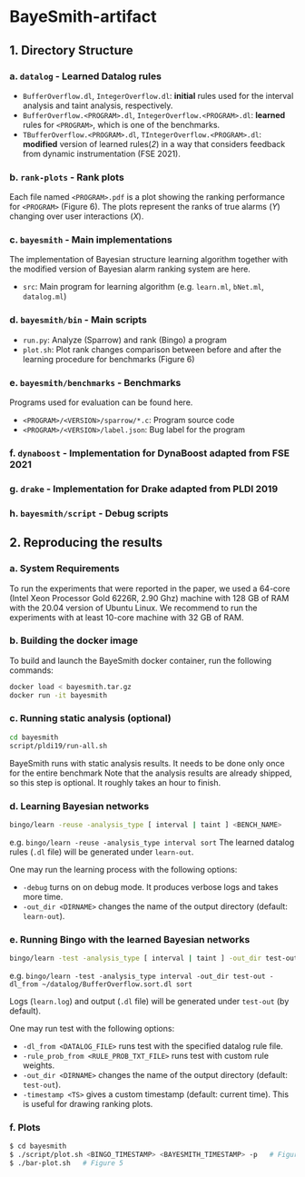 # BayeSmith-artifact

## 1. Directory Structure
### a. `datalog` - Learned Datalog rules
- `BufferOverflow.dl`, `IntegerOverflow.dl`: **initial** rules used for the interval analysis and taint analysis, respectively.
- `BufferOverflow.<PROGRAM>.dl`, `IntegerOverflow.<PROGRAM>.dl`: **learned** rules for `<PROGRAM>`, which is one of the benchmarks.
- `TBufferOverflow.<PROGRAM>.dl`, `TIntegerOverflow.<PROGRAM>.dl`: **modified** version of learned rules(*2*) in a way that considers feedback from dynamic instrumentation (FSE 2021).

### b. `rank-plots` - Rank plots
Each file named `<PROGRAM>.pdf` is a plot showing the ranking performance for `<PROGRAM>` (Figure 6).
The plots represent the ranks of true alarms (*Y*) changing over user interactions (*X*).

### c. `bayesmith` - Main implementations
The implementation of Bayesian structure learning algorithm together with the modified version of Bayesian alarm ranking system are here.
- `src`: Main program for learning algorithm (e.g. `learn.ml`, `bNet.ml`, `datalog.ml`)

### d. `bayesmith/bin` - Main scripts
- `run.py`: Analyze (Sparrow) and rank (Bingo) a program
- `plot.sh`: Plot rank changes comparison between before and after the learning procedure for benchmarks (Figure 6)

### e. `bayesmith/benchmarks` - Benchmarks
Programs used for evaluation can be found here.
- `<PROGRAM>/<VERSION>/sparrow/*.c`: Program source code
- `<PROGRAM>/<VERSION>/label.json`: Bug label for the program

### f. `dynaboost` - Implementation for DynaBoost adapted from FSE 2021

### g. `drake` - Implementation for Drake adapted from PLDI 2019

### h. `bayesmith/script` - Debug scripts

## 2. Reproducing the results
### a. System Requirements

To run the experiments that were reported in the paper, we used a 64-core (Intel Xeon Processor Gold 6226R, 2.90 Ghz) machine with 128 GB of RAM with the 20.04 version of Ubuntu Linux. We recommend to run the experiments with at least 10-core machine with 32 GB of RAM.

### b. Building the docker image
To build and launch the BayeSmith docker container, run the following commands:
```sh
docker load < bayesmith.tar.gz
docker run -it bayesmith
```

### c. Running static analysis (optional)
```sh
cd bayesmith
script/pldi19/run-all.sh
```
BayeSmith runs with static analysis results.
It needs to be done only once for the entire benchmark
Note that the analysis results are already shipped, so this step is optional.
It roughly takes an hour to finish.

### d. Learning Bayesian networks
```sh
bingo/learn -reuse -analysis_type [ interval | taint ] <BENCH_NAME>
```
e.g. `bingo/learn -reuse -analysis_type interval sort`
The learned datalog rules (`.dl` file) will be generated under `learn-out`.

One may run the learning process with the following options:
- `-debug` turns on on debug mode. It produces verbose logs and takes more time.
- `-out_dir <DIRNAME>` changes the name of the output directory (default: `learn-out`).

### e. Running Bingo with the learned Bayesian networks
```sh
bingo/learn -test -analysis_type [ interval | taint ] -out_dir test-out <BENCH_NAME>
```
e.g. `bingo/learn -test -analysis_type interval -out_dir test-out -dl_from ~/datalog/BufferOverflow.sort.dl sort`

Logs (`learn.log`) and output (`.dl` file) will be generated under `test-out` (by default).

One may run test with the following options:
- `-dl_from <DATALOG_FILE>` runs test with the specified datalog rule file.
- `-rule_prob_from <RULE_PROB_TXT_FILE>` runs test with custom rule weights.
- `-out_dir <DIRNAME>` changes the name of the output directory (default: `test-out`).
- `-timestamp <TS>` gives a custom timestamp (default: current time). This is useful for drawing ranking plots.

### f. Plots

```sh
$ cd bayesmith
$ ./script/plot.sh <BINGO_TIMESTAMP> <BAYESMITH_TIMESTAMP> -p   # Figure 6
$ ./bar-plot.sh   # Figure 5
```
